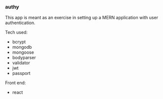 ### authy

This app is meant as an exercise in setting up a MERN application with user authentication.

Tech used:

-   bcrypt
-   mongodb
-   mongoose
-   bodyparser
-   validator
-   jwt
-   passport

Front end:

-   react
